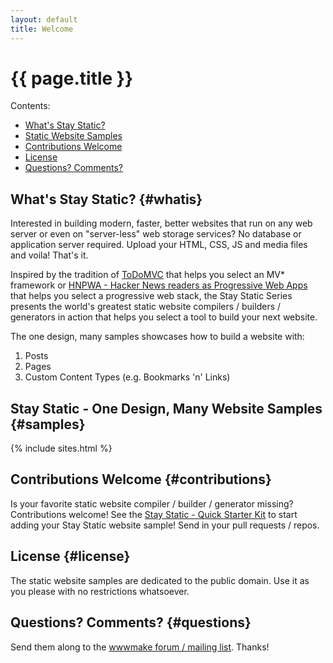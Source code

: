 ```yaml
---
layout: default
title: Welcome
---
```


# {{ page.title }}


<div class="toc" markdown="1">
Contents:

* [What's Stay Static?](#whatis)
* [Static Website Samples](#samples)
* [Contributions Welcome](#contributions)
* [License](#license)
* [Questions? Comments?](#questions)
</div>


## What's Stay Static?  {#whatis}

Interested in building modern, faster, better websites that run on any web server or even on "server-less" web storage services?
No database or application server required. Upload your HTML, CSS, JS and media files and voila! That's it. 

Inspired by the tradition of [ToDoMVC](http://todomvc.com) that helps you select an MV* framework 
or [HNPWA - Hacker News readers as Progressive Web Apps](https://hnpwa.com) that helps you select a progressive web stack, 
the Stay Static Series presents the world's greatest static website compilers / builders / generators in action
that helps you select a tool to build your next website.

The one design, many samples showcases how to build a website with:
    
1. Posts
2. Pages
3. Custom Content Types (e.g. Bookmarks 'n' Links)



## Stay Static - One Design, Many Website Samples  {#samples}

{% include sites.html %}


## Contributions Welcome  {#contributions}

Is your favorite static website compiler / builder / generator missing? Contributions welcome!
See the [Stay Static - Quick Starter Kit](https://github.com/staystatic/staystatic-starter) to start adding your Stay Static website sample!
Send in your pull requests / repos.


## License  {#license}

The static website samples are dedicated to the public domain. 
Use it as you please with no restrictions whatsoever.


## Questions? Comments?   {#questions}

Send them along to the [wwwmake forum / mailing list](http://groups.google.com/group/wwwmake). Thanks!

